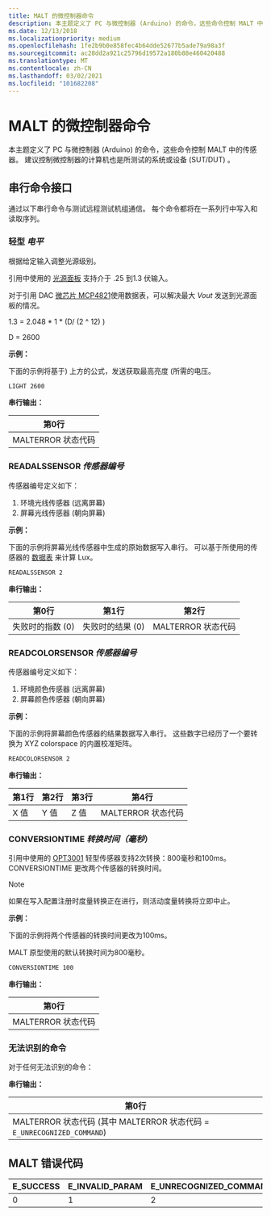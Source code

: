 ```yaml
---
title: MALT 的微控制器命令
description: 本主题定义了 PC 与微控制器 (Arduino) 的命令，这些命令控制 MALT 中的传感器。
ms.date: 12/13/2018
ms.localizationpriority: medium
ms.openlocfilehash: 1fe2b9b0e858fec4b64dde52677b5ade79a98a3f
ms.sourcegitcommit: ac28dd2a921c25796d19572a180b88e460420488
ms.translationtype: MT
ms.contentlocale: zh-CN
ms.lasthandoff: 03/02/2021
ms.locfileid: "101682208"
---
```

# <a name="microcontroller-commands-for-malt"></a>MALT 的微控制器命令

本主题定义了 PC 与微控制器 (Arduino) 的命令，这些命令控制 MALT 中的传感器。 建议控制微控制器的计算机也是所测试的系统或设备 (SUT/DUT) 。  

## <a name="serial-command-interface"></a>串行命令接口

通过以下串行命令与测试远程测试机组通信。 每个命令都将在一系列行中写入和读取序列。


### <a name="light-light-level"></a>轻型 *电平*

根据给定输入调整光源级别。

引用中使用的 [光源面板](https://www.superbrightleds.com/moreinfo/led-panel-light/square-12v-led-panel-light-fixture-1ft-x-1ft-35w/2184/) 支持介于 .25 到1.3 伏输入。

对于引用 DAC [微芯片 MCP4821](https://www.microchip.com/wwwproducts/en/MCP4821)使用数据表，可以解决最大 *Vout* 发送到光源面板的情况。

1.3 = 2.048 * 1 * (D/ (2 ^ 12) ) 

D = 2600

**示例：** 

下面的示例将基于) 上方的公式，发送获取最高亮度 (所需的电压。

```cmd
LIGHT 2600
```



**串行输出：**

| 第0行                |
|-----------------------|
| MALTERROR 状态代码 |

### <a name="readalssensor-sensor-number"></a>READALSSENSOR *传感器编号*

传感器编号定义如下：

1. 环境光线传感器 (远离屏幕) 
2. 屏幕光线传感器 (朝向屏幕) 

**示例：**

下面的示例将屏幕光线传感器中生成的原始数据写入串行。 可以基于所使用的传感器的 [数据表](https://www.ti.com/product/OPT3001) 来计算 Lux。

```cmd
READALSSENSOR 2
```

**串行输出：**

| 第0行                  | 第1行                | 第2行                |
|-------------------------|-----------------------|-----------------------|
| 失败时的指数 (0)  | 失败时的结果 (0)  | MALTERROR 状态代码 |

### <a name="readcolorsensor-sensor-number"></a>READCOLORSENSOR *传感器编号*

传感器编号定义如下：

1. 环境颜色传感器 (远离屏幕) 
2. 屏幕颜色传感器 (朝向屏幕) 

**示例：**

下面的示例将屏幕颜色传感器的结果数据写入串行。 这些数字已经历了一个要转换为 XYZ colorspace 的内置校准矩阵。

```cmd
READCOLORSENSOR 2
```

**串行输出：**

| 第1行  | 第2行  | 第3行  |        第4行         |
|---------|---------|---------|-----------------------|
| X 值 | Y 值 | Z 值 | MALTERROR 状态代码 |

### <a name="conversiontime-conversion-time-in-ms"></a>CONVERSIONTIME *转换时间（毫秒*）

引用中使用的 [OPT3001](https://www.ti.com/product/OPT3001) 轻型传感器支持2次转换：800毫秒和100ms。
CONVERSIONTIME 更改两个传感器的转换时间。

> [!NOTE] 
> 如果在写入配置注册时度量转换正在进行，则活动度量转换将立即中止。

**示例：** 

下面的示例将两个传感器的转换时间更改为100ms。

MALT 原型使用的默认转换时间为800毫秒。

```cmd
CONVERSIONTIME 100
```

**串行输出：**

| 第0行                |
|-----------------------|
| MALTERROR 状态代码 |

### <a name="unrecognized-commands"></a>无法识别的命令

对于任何无法识别的命令： 

**串行输出：**

| 第0行                                                                        |
|-------------------------------------------------------------------------------|
| MALTERROR 状态代码 (其中 MALTERROR 状态代码 = `E_UNRECOGNIZED_COMMAND`) |



## <a name="malt-error-code"></a>MALT 错误代码

| E_SUCCESS | E_INVALID_PARAM | E_UNRECOGNIZED_COMMAND |
|-----------| --------------- | ---------------------- |
| 0         | 1               | 2                      |
